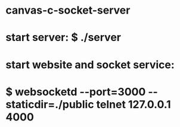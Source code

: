 # canvas-c-socket-server
#
# start server: $ ./server
#
# start website and socket service: 
#	$ websocketd --port=3000 --staticdir=./public telnet 127.0.0.1 4000
